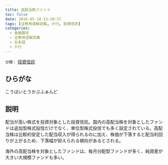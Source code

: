 ```yaml
---
title: 高配当株ファンド
toc: false
date: 2018-05-18 13:20:57
tags: [证券用语解说集, か行, 投資信託]
categories:
  - 金融服务
  - 证券用语解说集
  - 日本語
  - か行
---
```


`分類：` [投資信託](/tags/投資信託/)

## ひらがな

こうはいとうかぶふぁんど

## 説明

配当が高い株式を投資対象とした投資信託。国内の高配当株を対象としたファンドは追加型株式投信だけでなく、単位型株式投信でも多く設定されている。高配当株は比較的安定した配当収入が得られるのに加え、株価が下落すると配当利回りが上がるため、下落幅が抑えられる傾向があるとされる。

海外の高配当株を対象としたファンドは、毎月分配型ファンドが多く、純資産が大きい大規模ファンドも多い。
